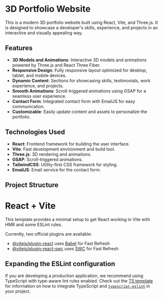 
# 3D Portfolio Website

This is a modern 3D portfolio website built using React, Vite, and Three.js. It is designed to showcase a developer's skills, experience, and projects in an interactive and visually appealing way.

## Features

- **3D Models and Animations**: Interactive 3D models and animations powered by Three.js and React Three Fiber.
- **Responsive Design**: Fully responsive layout optimized for desktop, tablet, and mobile devices.
- **Dynamic Content**: Sections for showcasing skills, testimonials, work experience, and projects.
- **Smooth Animations**: Scroll-triggered animations using GSAP for a seamless user experience.
- **Contact Form**: Integrated contact form with EmailJS for easy communication.
- **Customizable**: Easily update content and assets to personalize the portfolio.

## Technologies Used

- **React**: Frontend framework for building the user interface.
- **Vite**: Fast development environment and build tool.
- **Three.js**: 3D rendering and animations.
- **GSAP**: Scroll-triggered animations.
- **TailwindCSS**: Utility-first CSS framework for styling.
- **EmailJS**: Email service for the contact form.

## Project Structure


# React + Vite

This template provides a minimal setup to get React working in Vite with HMR and some ESLint rules.

Currently, two official plugins are available:

- [@vitejs/plugin-react](https://github.com/vitejs/vite-plugin-react/blob/main/packages/plugin-react) uses [Babel](https://babeljs.io/) for Fast Refresh
- [@vitejs/plugin-react-swc](https://github.com/vitejs/vite-plugin-react/blob/main/packages/plugin-react-swc) uses [SWC](https://swc.rs/) for Fast Refresh

## Expanding the ESLint configuration

If you are developing a production application, we recommend using TypeScript with type-aware lint rules enabled. Check out the [TS template](https://github.com/vitejs/vite/tree/main/packages/create-vite/template-react-ts) for information on how to integrate TypeScript and [`typescript-eslint`](https://typescript-eslint.io) in your project.
